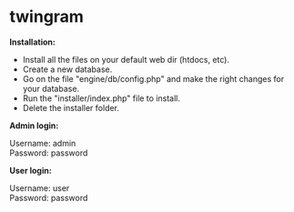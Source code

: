 # twingram

<b>Installation:</b>

<ul>
<li>Install all the files on your default web dir (htdocs, etc).</li>

<li>Create a new database.</li>

<li>Go on the file "engine/db/config.php" and make the right changes for your database.</li>

<li>Run the "installer/index.php" file to install.</li>

<li>Delete the installer folder.</li>
</ul>


<b>Admin login:</b>


Username: admin <br/> Password: password




<b>User login:</b>


Username: user <br/> Password: password
